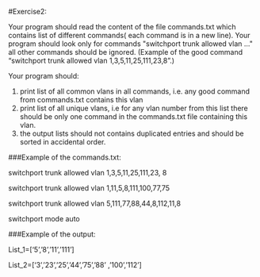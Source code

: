 #Exercise2:

Your program should read the content of the file commands.txt which contains list of different commands(
each command is in a new line). Your program should look only for commands "switchport trunk allowed vlan ..."  all other commands should be ignored. (Example of the good command “switchport trunk allowed vlan 1,3,5,11,25,111,23,8”.)

Your program should:

1. print list of all common vlans in all commands, i.e. any good command from commands.txt contains this vlan
2. print list of all unique vlans, i.e for any vlan number from this list there should be only one command in the commands.txt file containing this vlan.
3. the output lists should not contains duplicated entries and should be sorted in accidental order.

###Example of the commands.txt:

switchport trunk allowed vlan 1,3,5,11,25,111,23, 8

switchport trunk allowed vlan 1,11,5,8,111,100,77,75

switchport trunk allowed vlan 5,111,77,88,44,8,112,11,8

switchport mode auto

###Example of the output:

List_1=[‘5’,’8’,’11’,’111’]

List_2=[‘3’,’23’,’25’,’44’,’75’,’88’ ,’100’,’112’]
